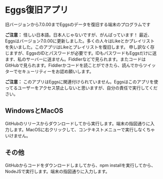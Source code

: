 # Eggs復旧アプリ
旧バージョンから7.0.00までEggsのデータを復旧する端末のプログラムです

**ご注意：** 怪しい日本語。日本人じゃないですが、がんばっています！
最近、Eggsはバージョン7.0.00に更新しました。多くの人々はLikeとかプレイリストを失いました。このアプリはLikeとプレイリストを復旧します。
申し訳なく存じますが、EggsのIDとパスワードが必要です。IDもパスワードもEggsだけに送ます、私のサーバーに送ません。Fiddlerなどで見られます。またコードはGitHubで見られます。Fiddlerかコードを読ことができたら、読んでからツイッターでセキューリティーをお認め願いします。

**ご注意：** このアプリはEggsに関連付けられていません。Eggsはこのアプリを使ってるユーザーをアクセス禁止しないと思いますが、自分の責任で実行してください。

## WindowsとMacOS
GitHubのリリースからダウンロードしてから実行します。端末の指図通りに入力します。MacOSに右クリックして、コンテキストメニューで実行しなくちゃいけません。

## その他
GitHubからコードをダウンロードしましてから、npm installを実行してから、NodeJSで実行します。端末の指図通りに入力します。
